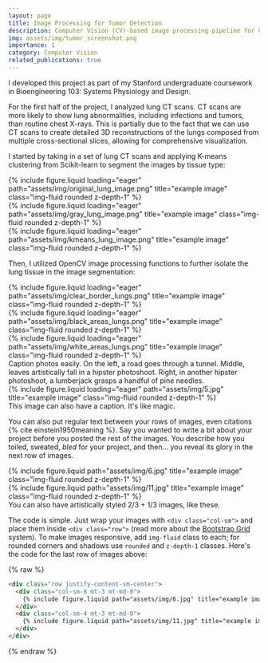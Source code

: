 ```yaml
---
layout: page
title: Image Processing for Tumor Detection
description: Computer Vision (CV)-based image processing pipeline for CT and Ultrasound imaging of suspected cancerous growths.
img: assets/img/tumor_screenshot.png
importance: 1
category: Computer Vision
related_publications: true
---
```


I developed this project as part of my Stanford undergraduate coursework in Bioengineering 103: Systems Physiology and Design.

For the first half of the project, I analyzed lung CT scans. CT scans are more likely to show lung abnormalities, including infections and tumors, than routine chest X-rays. This is partially due to the fact that we can use CT scans to create detailed 3D reconstructions of the lungs composed from multiple cross-sectional slices, allowing for comprehensive visualization.


I started by taking in a set of lung CT scans and applying K-means clustering from Scikit-learn to segment the images by tissue type:


<div class="row">
    <div class="col-sm mt-3 mt-md-0">
        {% include figure.liquid loading="eager" path="assets/img/original_lung_image.png" title="example image" class="img-fluid rounded z-depth-1" %}
    </div>
    <div class="col-sm mt-3 mt-md-0">
        {% include figure.liquid loading="eager" path="assets/img/gray_lung_image.png" title="example image" class="img-fluid rounded z-depth-1" %}
    </div>
    <div class="col-sm mt-3 mt-md-0">
        {% include figure.liquid loading="eager" path="assets/img/kmeans_lung_image.png" title="example image" class="img-fluid rounded z-depth-1" %}
    </div>
</div>


Then, I utilized OpenCV image processing functions to further isolate the lung tissue in the image segmentation:

<div class="row">
    <div class="col-sm mt-3 mt-md-0">
        {% include figure.liquid loading="eager" path="assets/img/clear_border_lungs.png" title="example image" class="img-fluid rounded z-depth-1" %}
    </div>
    <div class="col-sm mt-3 mt-md-0">
        {% include figure.liquid loading="eager" path="assets/img/black_areas_lungs.png" title="example image" class="img-fluid rounded z-depth-1" %}
    </div>
    <div class="col-sm mt-3 mt-md-0">
        {% include figure.liquid loading="eager" path="assets/img/white_areas_lungs.png" title="example image" class="img-fluid rounded z-depth-1" %}
    </div>
</div>


<div class="caption">
    Caption photos easily. On the left, a road goes through a tunnel. Middle, leaves artistically fall in a hipster photoshoot. Right, in another hipster photoshoot, a lumberjack grasps a handful of pine needles.
</div>
<div class="row">
    <div class="col-sm mt-3 mt-md-0">
        {% include figure.liquid loading="eager" path="assets/img/5.jpg" title="example image" class="img-fluid rounded z-depth-1" %}
    </div>
</div>
<div class="caption">
    This image can also have a caption. It's like magic.
</div>

You can also put regular text between your rows of images, even citations {% cite einstein1950meaning %}.
Say you wanted to write a bit about your project before you posted the rest of the images.
You describe how you toiled, sweated, _bled_ for your project, and then... you reveal its glory in the next row of images.

<div class="row justify-content-sm-center">
    <div class="col-sm-8 mt-3 mt-md-0">
        {% include figure.liquid path="assets/img/6.jpg" title="example image" class="img-fluid rounded z-depth-1" %}
    </div>
    <div class="col-sm-4 mt-3 mt-md-0">
        {% include figure.liquid path="assets/img/11.jpg" title="example image" class="img-fluid rounded z-depth-1" %}
    </div>
</div>
<div class="caption">
    You can also have artistically styled 2/3 + 1/3 images, like these.
</div>

The code is simple.
Just wrap your images with `<div class="col-sm">` and place them inside `<div class="row">` (read more about the <a href="https://getbootstrap.com/docs/4.4/layout/grid/">Bootstrap Grid</a> system).
To make images responsive, add `img-fluid` class to each; for rounded corners and shadows use `rounded` and `z-depth-1` classes.
Here's the code for the last row of images above:

{% raw %}

```html
<div class="row justify-content-sm-center">
  <div class="col-sm-8 mt-3 mt-md-0">
    {% include figure.liquid path="assets/img/6.jpg" title="example image" class="img-fluid rounded z-depth-1" %}
  </div>
  <div class="col-sm-4 mt-3 mt-md-0">
    {% include figure.liquid path="assets/img/11.jpg" title="example image" class="img-fluid rounded z-depth-1" %}
  </div>
</div>
```

{% endraw %}
